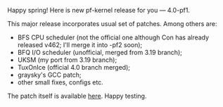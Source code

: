 Happy spring! Here is new pf-kernel release for you — 4.0-pf1.  
  
This major release incorporates usual set of patches. Among others are:  
  

  * BFS CPU scheduler (not the official one although Con has already released v462; I'll merge it into -pf2 soon);
  * BFQ I/O scheduler (unofficial, merged from 3.19 branch);
  * UKSM (my port from 3.19 branch);
  * TuxOnIce (official 4.0 branch merged);
  * graysky's GCC patch;
  * other small fixes, configs etc.

  
The patch itself is available
[here](https://pf.natalenko.name/sources/4.0/patch-4.0-pf1.xz). Happy testing.

